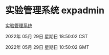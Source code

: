 # 实验管理系统 expadmin
[实验管理系统](http://59.174.26.83:56808/expadmin-782313d2-e1b1-4ea7-932e-3a55e6a1a4d0/)

2022年 05月 29日 星期日 18:50:02 CST

2022年 05月 29日 星期日 10:50:02 GMT
